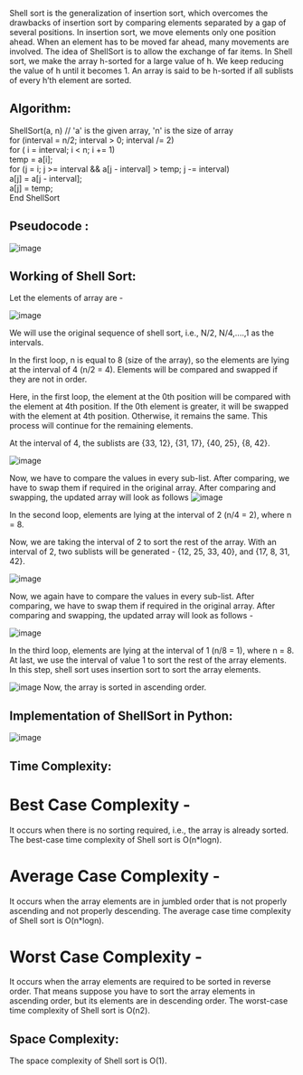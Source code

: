 Shell sort is the generalization of insertion sort, which overcomes the drawbacks of insertion sort by comparing elements separated by a gap of several positions.
In insertion sort, we move elements only one position ahead. When an element has to be moved far ahead, many movements are involved. The idea of ShellSort is to allow the exchange of far items. In Shell sort, we make the array h-sorted for a large value of h. We keep reducing the value of h until it becomes 1.
An array is said to be h-sorted if all sublists of every h’th element are sorted.
## Algorithm:
ShellSort(a, n) // 'a' is the given array, 'n' is the size of array  
for (interval = n/2; interval > 0; interval /= 2)  
for ( i = interval; i < n; i += 1)  
temp = a[i];  
for (j = i; j >= interval && a[j - interval] > temp; j -= interval)  
a[j] = a[j - interval];   
a[j] = temp;  
End ShellSort  
## Pseudocode :
![image](https://user-images.githubusercontent.com/103322378/213719290-0b40350e-bd6f-427f-8be3-4e8ed0d38c10.png)

## Working of Shell Sort:
Let the elements of array are -

![image](https://user-images.githubusercontent.com/103322378/213720448-e0a51eaa-15fe-4f11-b923-f33158730d35.png)

We will use the original sequence of shell sort, i.e., N/2, N/4,....,1 as the intervals.

In the first loop, n is equal to 8 (size of the array), so the elements are lying at the interval of 4 (n/2 = 4). Elements will be compared and swapped if they are not in order.

Here, in the first loop, the element at the 0th position will be compared with the element at 4th position. If the 0th element is greater, it will be swapped with the element at 4th position.
Otherwise, it remains the same. This process will continue for the remaining elements.

At the interval of 4, the sublists are {33, 12}, {31, 17}, {40, 25}, {8, 42}.

![image](https://user-images.githubusercontent.com/103322378/213721055-1a045a1f-c409-4df8-953d-531b037e69d8.png)

Now, we have to compare the values in every sub-list. After comparing, we have to swap them if required in the original array. After comparing and swapping, the updated array will look as follows
![image](https://user-images.githubusercontent.com/103322378/213722282-c9694c68-dcce-42cd-b641-4cb420863a66.png)

In the second loop, elements are lying at the interval of 2 (n/4 = 2), where n = 8.

Now, we are taking the interval of 2 to sort the rest of the array. With an interval of 2, two sublists will be generated - {12, 25, 33, 40}, and {17, 8, 31, 42}.

![image](https://user-images.githubusercontent.com/103322378/213722356-6389bae4-cca2-4620-9666-07d0b91e820b.png)

Now, we again have to compare the values in every sub-list. After comparing, we have to swap them if required in the original array. After comparing and swapping, the updated array will look as follows -

![image](https://user-images.githubusercontent.com/103322378/213722438-6025c6e7-ebcf-4d02-8eb1-ad535940ffe5.png)

In the third loop, elements are lying at the interval of 1 (n/8 = 1), where n = 8. At last, we use the interval of value 1 to sort the rest of the array elements. In this step, shell sort uses insertion sort to sort the array elements.

![image](https://user-images.githubusercontent.com/103322378/213722592-71b36cc3-d4db-466d-8dca-c9b3c79cea2a.png)
Now, the array is sorted in ascending order.

## Implementation of ShellSort in Python:

![image](https://user-images.githubusercontent.com/103322378/213725339-d8cece5a-ba05-4eed-8ebc-b443f290aed0.png)

##  Time Complexity:
# Best Case Complexity - 
It occurs when there is no sorting required, i.e., the array is already sorted. The best-case time complexity of Shell sort is O(n*logn).
# Average Case Complexity -
It occurs when the array elements are in jumbled order that is not properly ascending and not properly descending. The average case time complexity of Shell sort is O(n*logn).
# Worst Case Complexity - 
It occurs when the array elements are required to be sorted in reverse order. That means suppose you have to sort the array elements in ascending order, but its elements are in descending order. The worst-case time complexity of Shell sort is O(n2).

## Space Complexity:
The space complexity of Shell sort is O(1).
